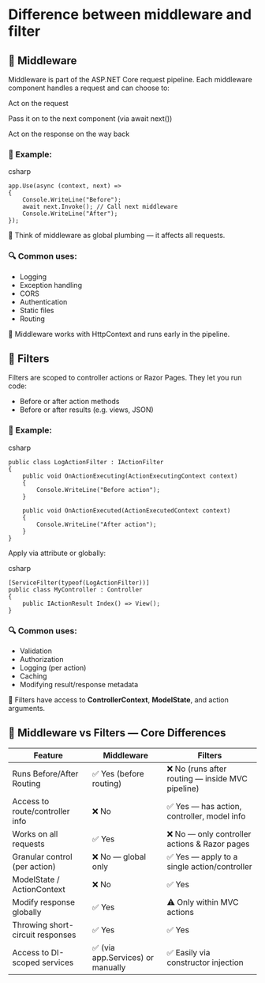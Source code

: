 # Difference between middleware and filter

## 🔁 Middleware
Middleware is part of the ASP.NET Core request pipeline. Each middleware component handles a request and can choose to:

Act on the request

Pass it on to the next component (via await next())

Act on the response on the way back

### 🧱 Example:
csharp
```
app.Use(async (context, next) =>
{
    Console.WriteLine("Before");
    await next.Invoke(); // Call next middleware
    Console.WriteLine("After");
});
```
🧠 Think of middleware as global plumbing — it affects all requests.

### 🔍 Common uses:
- Logging
- Exception handling
- CORS
- Authentication
- Static files
- Routing

📌 Middleware works with HttpContext and runs early in the pipeline.

## 🧪 Filters
Filters are scoped to controller actions or Razor Pages. They let you run code:
- Before or after action methods
- Before or after results (e.g. views, JSON)

### 🧱 Example:
csharp
```
public class LogActionFilter : IActionFilter
{
    public void OnActionExecuting(ActionExecutingContext context)
    {
        Console.WriteLine("Before action");
    }

    public void OnActionExecuted(ActionExecutedContext context)
    {
        Console.WriteLine("After action");
    }
}
```
Apply via attribute or globally:

csharp
```
[ServiceFilter(typeof(LogActionFilter))]
public class MyController : Controller
{
    public IActionResult Index() => View();
}
```

### 🔍 Common uses:
- Validation
- Authorization
- Logging (per action)
- Caching
- Modifying result/response metadata

📌 Filters have access to **ControllerContext**, **ModelState**, and action arguments.

## 🧠 Middleware vs Filters — Core Differences
| Feature                          | Middleware                       | Filters                                         |
| -------------------------------- | -------------------------------- | ----------------------------------------------- |
| Runs Before/After Routing        | ✅ Yes (before routing)           | ❌ No (runs after routing — inside MVC pipeline) |
| Access to route/controller info  | ❌ No                             | ✅ Yes — has action, controller, model info      |
| Works on all requests            | ✅ Yes                            | ❌ No — only controller actions & Razor pages    |
| Granular control (per action)    | ❌ No — global only               | ✅ Yes — apply to a single action/controller     |
| ModelState / ActionContext       | ❌ No                             | ✅ Yes                                           |
| Modify response globally         | ✅ Yes                            | ⚠ Only within MVC actions                       |
| Throwing short-circuit responses | ✅ Yes                            | ✅ Yes                                           |
| Access to DI-scoped services     | ✅ (via app.Services) or manually | ✅ Easily via constructor injection              |
